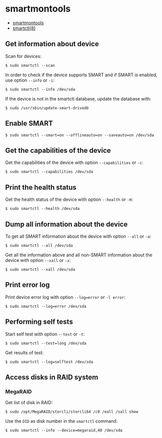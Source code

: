 # smartmontools

* [smartmontools](https://www.smartmontools.org/)
* [smartctl(8)](
   https://manpages.debian.org/smartctl.8.en.html)

## Get information about device

Scan for devices:

```console
$ sudo smartctl --scan
```

In order to check if the device supports SMART and if SMART is enabled, use
option `--info` or `-i`:

```console
$ sudo smartctl --info /dev/sda
```

If the device is not in the smartctl database, update the database with:

```console
$ sudo /usr/sbin/update-smart-drivedb
```

## Enable SMART

```console
$ sudo smartctl --smart=on --offlineauto=on --saveauto=on /dev/sda
```

## Get the capabilities of the device

Get the capabilities of the device with option `--capabilities` or `-c`:

```console
$ sudo smartctl --capabilities /dev/sda
```

## Print the health status 

Get the health status of the device with option `--health` or `-H`:

```console
$ sudo smartctl --health /dev/sda
```

## Dump all information about the device

To get all SMART information about the device with option `--all` or `-a`:

```console
$ sudo smartctl --all /dev/sda
```

Get all the information above and all non-SMART information about the device
with option `--xall` or `-x`:

```console
$ sudo smartctl --xall /dev/sda
```

## Print error log

Print device error log with option `--log=error` or `-l error`:

```console
$ sudo smartctl --log=error /dev/sda
```

## Performing self tests

Start self test with option `--test` or `-t`:

```console
$ sudo smartctl --test=long /dev/sda
```

Get results of test:

```console
$ sudo smartctl --log=selftest /dev/sda
```

## Access disks in RAID system

### MegaRAID

Get list of disk in RAID:

```console
$ sudo /opt/MegaRAID/storcli/storcli64 /c0 /eall /sall show 
```

Use the `DID` as disk number in the `smartctl` command:

```console
$ sudo smartctl --info --device=megaraid,40 /dev/sda
```
